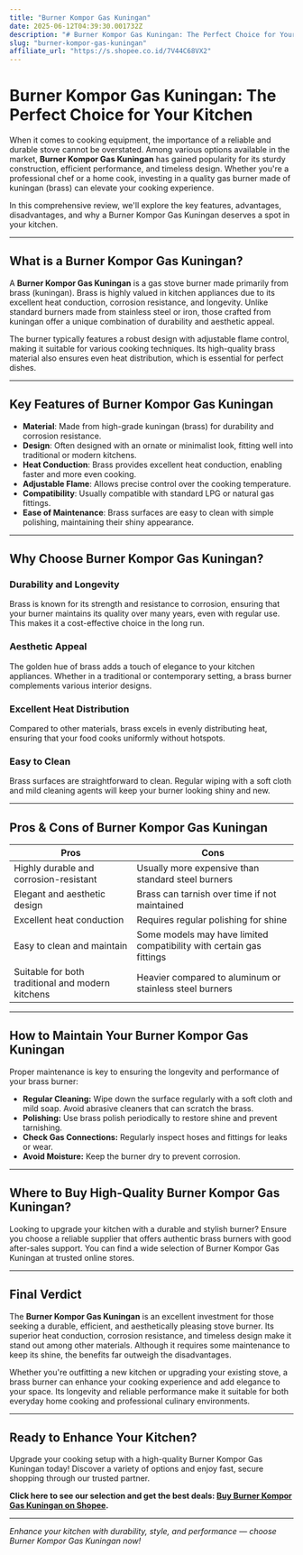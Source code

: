 ```yaml
---
title: "Burner Kompor Gas Kuningan"
date: 2025-06-12T04:39:30.001732Z
description: "# Burner Kompor Gas Kuningan: The Perfect Choice for Your Kitchen..."
slug: "burner-kompor-gas-kuningan"
affiliate_url: "https://s.shopee.co.id/7V44C68VX2"
---
```

# Burner Kompor Gas Kuningan: The Perfect Choice for Your Kitchen

When it comes to cooking equipment, the importance of a reliable and durable stove cannot be overstated. Among various options available in the market, **Burner Kompor Gas Kuningan** has gained popularity for its sturdy construction, efficient performance, and timeless design. Whether you're a professional chef or a home cook, investing in a quality gas burner made of kuningan (brass) can elevate your cooking experience.

In this comprehensive review, we'll explore the key features, advantages, disadvantages, and why a Burner Kompor Gas Kuningan deserves a spot in your kitchen.

---

## What is a Burner Kompor Gas Kuningan?

A **Burner Kompor Gas Kuningan** is a gas stove burner made primarily from brass (kuningan). Brass is highly valued in kitchen appliances due to its excellent heat conduction, corrosion resistance, and longevity. Unlike standard burners made from stainless steel or iron, those crafted from kuningan offer a unique combination of durability and aesthetic appeal.

The burner typically features a robust design with adjustable flame control, making it suitable for various cooking techniques. Its high-quality brass material also ensures even heat distribution, which is essential for perfect dishes.

---

## Key Features of Burner Kompor Gas Kuningan

- **Material**: Made from high-grade kuningan (brass) for durability and corrosion resistance.
- **Design**: Often designed with an ornate or minimalist look, fitting well into traditional or modern kitchens.
- **Heat Conduction**: Brass provides excellent heat conduction, enabling faster and more even cooking.
- **Adjustable Flame**: Allows precise control over the cooking temperature.
- **Compatibility**: Usually compatible with standard LPG or natural gas fittings.
- **Ease of Maintenance**: Brass surfaces are easy to clean with simple polishing, maintaining their shiny appearance.

---

## Why Choose Burner Kompor Gas Kuningan?

### Durability and Longevity

Brass is known for its strength and resistance to corrosion, ensuring that your burner maintains its quality over many years, even with regular use. This makes it a cost-effective choice in the long run.

### Aesthetic Appeal

The golden hue of brass adds a touch of elegance to your kitchen appliances. Whether in a traditional or contemporary setting, a brass burner complements various interior designs.

### Excellent Heat Distribution

Compared to other materials, brass excels in evenly distributing heat, ensuring that your food cooks uniformly without hotspots.

### Easy to Clean

Brass surfaces are straightforward to clean. Regular wiping with a soft cloth and mild cleaning agents will keep your burner looking shiny and new.

---

## Pros & Cons of Burner Kompor Gas Kuningan

| Pros                                              | Cons                                              |
|---------------------------------------------------|---------------------------------------------------|
| Highly durable and corrosion-resistant          | Usually more expensive than standard steel burners|
| Elegant and aesthetic design                     | Brass can tarnish over time if not maintained   |
| Excellent heat conduction                        | Requires regular polishing for shine            |
| Easy to clean and maintain                       | Some models may have limited compatibility with certain gas fittings |
| Suitable for both traditional and modern kitchens | Heavier compared to aluminum or stainless steel burners |

---

## How to Maintain Your Burner Kompor Gas Kuningan

Proper maintenance is key to ensuring the longevity and performance of your brass burner:

- **Regular Cleaning:** Wipe down the surface regularly with a soft cloth and mild soap. Avoid abrasive cleaners that can scratch the brass.
- **Polishing:** Use brass polish periodically to restore shine and prevent tarnishing.
- **Check Gas Connections:** Regularly inspect hoses and fittings for leaks or wear.
- **Avoid Moisture:** Keep the burner dry to prevent corrosion.

---

## Where to Buy High-Quality Burner Kompor Gas Kuningan?

Looking to upgrade your kitchen with a durable and stylish burner? Ensure you choose a reliable supplier that offers authentic brass burners with good after-sales support. You can find a wide selection of Burner Kompor Gas Kuningan at trusted online stores.

---

## Final Verdict

The **Burner Kompor Gas Kuningan** is an excellent investment for those seeking a durable, efficient, and aesthetically pleasing stove burner. Its superior heat conduction, corrosion resistance, and timeless design make it stand out among other materials. Although it requires some maintenance to keep its shine, the benefits far outweigh the disadvantages.

Whether you're outfitting a new kitchen or upgrading your existing stove, a brass burner can enhance your cooking experience and add elegance to your space. Its longevity and reliable performance make it suitable for both everyday home cooking and professional culinary environments.

---

## Ready to Enhance Your Kitchen?

Upgrade your cooking setup with a high-quality Burner Kompor Gas Kuningan today! Discover a variety of options and enjoy fast, secure shopping through our trusted partner.

**Click here to see our selection and get the best deals: [Buy Burner Kompor Gas Kuningan on Shopee](https://s.shopee.co.id/7V44C68VX2).**

---

*Enhance your kitchen with durability, style, and performance — choose Burner Kompor Gas Kuningan now!*